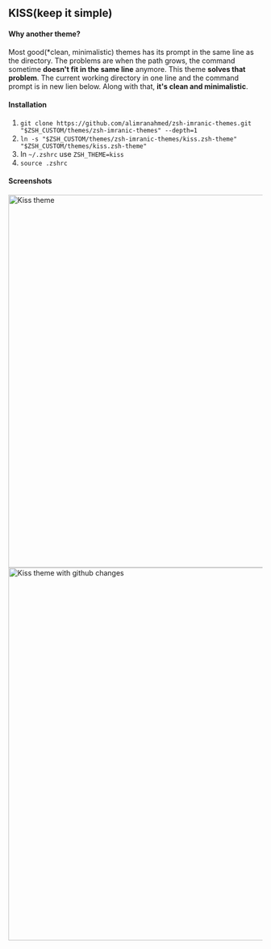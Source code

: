 ## KISS(keep it simple)

#### Why another theme?
Most good(*clean, minimalistic) themes has its prompt in the same line as the directory. 
The problems are when the path grows, the command sometime **doesn't fit in the same line** anymore.
This theme **solves that problem**. The current working directory in one line and the command prompt is in new lien below. 
Along with that, **it's clean and minimalistic**.


#### Installation
1. `git clone https://github.com/alimranahmed/zsh-imranic-themes.git "$ZSH_CUSTOM/themes/zsh-imranic-themes" --depth=1`
2. `ln -s "$ZSH_CUSTOM/themes/zsh-imranic-themes/kiss.zsh-theme" "$ZSH_CUSTOM/themes/kiss.zsh-theme"`
3. In `~/.zshrc` use `ZSH_THEME=kiss`
4. `source .zshrc`


#### Screenshots

<img width="738" alt="Kiss theme" src="https://github.com/user-attachments/assets/f58fef32-7a92-46a5-9bee-2cde69086632" />

<img width="738" alt="Kiss theme with github changes" src="https://github.com/user-attachments/assets/138cf6e0-e61d-4703-806b-2fa68d3a007e" />
